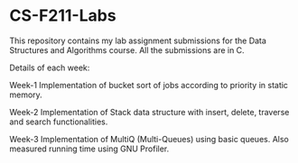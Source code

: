 # CS-F211-Labs
This repository contains my lab assignment submissions for the Data Structures and Algorithms course. All the submissions are in C.

Details of each week:

Week-1
Implementation of bucket sort of jobs according to priority in static memory.

Week-2
Implementation of Stack data structure with insert, delete, traverse and search functionalities.

Week-3
Implementation of MultiQ (Multi-Queues) using basic queues. Also measured running time using GNU Profiler.
